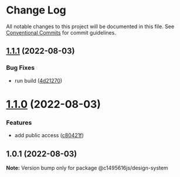 # Change Log

All notable changes to this project will be documented in this file.
See [Conventional Commits](https://conventionalcommits.org) for commit guidelines.

## [1.1.1](https://github.com/c1495616js/jerry-fe-library/compare/@c1495616js/design-system@1.1.0...@c1495616js/design-system@1.1.1) (2022-08-03)


### Bug Fixes

* run build ([4d21270](https://github.com/c1495616js/jerry-fe-library/commit/4d2127001e34a569ac263b7d50a734f30144438d))





# [1.1.0](https://github.com/c1495616js/jerry-fe-library/compare/@c1495616js/design-system@1.0.1...@c1495616js/design-system@1.1.0) (2022-08-03)


### Features

* add public access ([c80421f](https://github.com/c1495616js/jerry-fe-library/commit/c80421f9278f6cc41e5c0b72d0e0a1855ac1196d))





## 1.0.1 (2022-08-03)

**Note:** Version bump only for package @c1495616js/design-system
